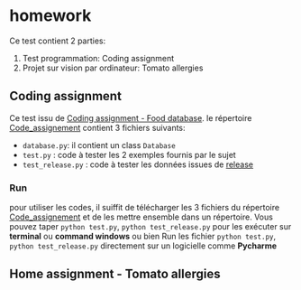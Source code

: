 # homework

Ce test contient 2 parties:
  1. Test programmation: Coding assignment
  2. Projet sur vision par ordinateur: Tomato allergies
## Coding assignment

Ce test issu de [Coding assignment - Food database](https://github.com/Foodvisor/coding-assignment). 
le répertoire [Code_assignement](https://github.com/fengecho/homework/tree/master/Coding_assignment) contient 3 fichiers suivants:
- `database.py`: il contient un class `Database`
- `test.py` : code à tester les 2 exemples fournis par le sujet
- `test_release.py` : code à tester les données issues de [release](https://github.com/Foodvisor/coding-assignment/releases/tag/v0.1.0)

### Run
pour utiliser les codes, il suiffit de télécharger les 3 fichiers du répertoire [Code_assignement](https://github.com/fengecho/homework/tree/master/Coding_assignment) et de les mettre ensemble dans un répertoire. Vous pouvez taper `python test.py`,  `python test_release.py` pour les exécuter sur **terminal** ou **command windows** ou bien Run les fichier `python test.py`,  `python test_release.py` directement sur un logicielle comme **Pycharme**



## Home assignment - Tomato allergies

